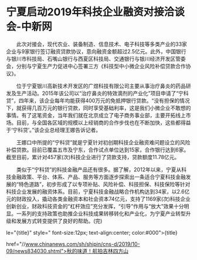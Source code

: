 # 宁夏启动2019年科技企业融资对接洽谈会-中新网

　　此次对接会，现代农业、装备制造、信息技术、电子科技等多类产业的33家企业与9家银行签订融资贷款协议，意向融资金额超过2.5亿元。此外，中国银行与银川市科技局、石嘴山银行与西夏区科技局、交通银行与银川经济开发区管委会，分别与宁夏生产力促进中心签署三方《科技型中小微企业风险补偿贷款合作协议》。

　　位于宁夏银川高新技术开发区的广煜科技有限公司主要从事治疗鼻炎的药品研发及生产活动。2015年该公司以“治疗鼻炎的特效滴剂的产业化”项目申请了“宁科贷”，四年来，该企业每年均能获得400万元的免抵押银行贷款。“没有担保的情况下，就获得几百万元的银行贷款，同时享受基础利率，这是我们小微企业不敢想的事情。有了这笔资金，当年我们就在北京成立了电子商务事业部，主要开拓线上市场。目前，与全国各区域的规模以上经销商的合作步伐也在不断加快，这些都得益于‘宁科贷’。”该企业总经理王娜告诉记者。

　　王娜口中所提的“宁科贷”就是宁夏针对初创期科技企业融资难问题设立的风险补偿贷款。目前已覆盖五市及宁东，合作试点单位达到15家，合作银行达到6家。截至目前，累计对457家(次)科技企业进行了贷款支持，贷款额度11.78亿元。

　　类似于“宁科贷”的科技金融产品还有很多。据了解，2012年以来，宁夏从科技金融政策、平台、体系、产品、服务等方面逐步探索出一条适合宁夏科技金融发展的“特色道路”，初步形成了以专项补贴、风险补偿、科技担保、科技保险等针对科技企业发展的融资体系。目前，宁夏科技金融战略合作机构达到34家，以2.6亿元的财政投入，撬动各类金融资本和社会资本74亿元，支持了1169家(次)科技企业创新创业，财政科技资金的“杠杆效应”充分发挥，“引导”作用与“放大”效果十分明显。一系列的支持政策也助推企业科技成果转移转化和产业化，为宁夏产业转型升级和发展方式转变提供了良好的帮助。(完)

le="{title}" style=" font-size:12px; text-align:center; color:#000">{title}

href="//www.chinanews.com/sh/shipin/cns-d/2019/10-09/news834030.shtml">秋的味道！航拍吉林四方山

